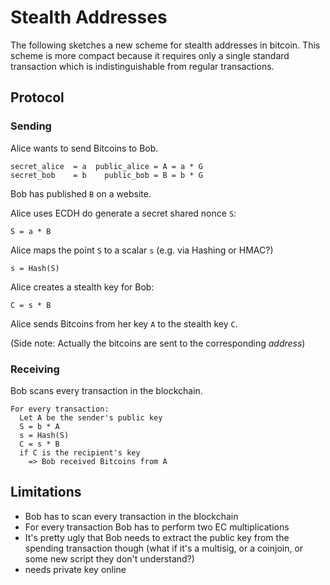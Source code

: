 # Stealth Addresses

The following sketches a new scheme for stealth addresses in bitcoin. This scheme is more compact because it requires only a single standard transaction which is indistinguishable from regular transactions. 

## Protocol 

### Sending
Alice wants to send Bitcoins to Bob. 

```
secret_alice  = a  public_alice = A = a * G 
secret_bob    = b    public_bob = B = b * G 
```
Bob has published `B` on a website.

Alice uses ECDH do generate a secret shared nonce `S`:
```
S = a * B 
```
Alice maps the point `S` to a scalar `s` (e.g. via Hashing or HMAC?)
```
s = Hash(S)
```
Alice creates a stealth key for Bob:
```
C = s * B
```
Alice sends Bitcoins from her key `A` to the stealth key `C`. 

(Side note: Actually the bitcoins are sent to the corresponding *address*)

### Receiving
Bob scans every transaction in the blockchain. 
```
For every transaction: 
  Let A be the sender's public key
  S = b * A
  s = Hash(S)
  C = s * B
  if C is the recipient's key
    => Bob received Bitcoins from A
```


## Limitations 
- Bob has to scan every transaction in the blockchain 
- For every transaction Bob has to perform two EC multiplications
- It's pretty ugly that Bob needs to extract the public key from the spending transaction though (what if it's a multisig, or a coinjoin, or some new script they don't understand?) 
- needs private key online
